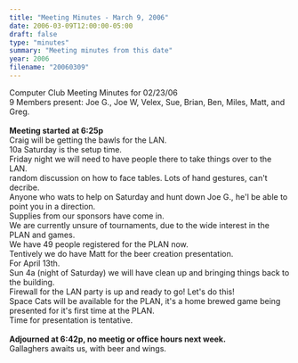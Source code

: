 ```yaml
---
title: "Meeting Minutes - March 9, 2006"
date: 2006-03-09T12:00:00-05:00
draft: false
type: "minutes"
summary: "Meeting minutes from this date"
year: 2006
filename: "20060309"
---
```


Computer Club Meeting Minutes for 02/23/06<br>
9 Members present: Joe G., Joe W, Velex, Sue, Brian, Ben, Miles, Matt, and Greg.<br>
<br>
<b>Meeting started at 6:25p</b><br>
Craig will be getting the bawls for the LAN. <br>
10a Saturday is the setup time.<br>
Friday night we will need to have people there to take things over to the LAN.<br>
random discussion on how to face tables. Lots of hand gestures, can't decribe.<br>
Anyone who wats to help on Saturday and hunt down Joe G., he'l be able to point you in a direction.<br>
Supplies from our sponsors have come in.<br>
We are currently unsure of tournaments, due to the wide interest in the PLAN and games.<br>
We have 49 people registered for the PLAN now.<br>
Tentively we do have Matt for the beer creation presentation.<br>
For April 13th.<br>
Sun 4a (night of Saturday) we will have clean up and bringing things back to the building.<br>
Firewall for the LAN party is up and ready to go! Let's do this!<br>
Space Cats will be available for the PLAN, it's a home brewed game being presented for it's first time at the PLAN.<br>  Time for presentation is tentative.<br>
<br>
<b>Adjourned at 6:42p, no meetig or office hours next week.</b><br>
Gallaghers awaits us, with beer and wings.<br>
<br>
